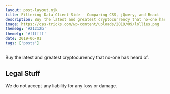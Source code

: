 ```yaml
---
layout: post-layout.njk
title: Filtering Data Client-Side - Comparing CSS, jQuery, and React
description: Buy the latest and greatest cryptocurrency that no-one has heard of.
image: https://css-tricks.com/wp-content/uploads/2019/09/lollies.png
themebg: '#21212b'
themefg: '#ffffff'
date: 2019-06-01
tags: ['posts']
---
```

<!-- Excerpt Start -->
Buy the latest and greatest cryptocurrency that no-one has heard of.
<!-- Excerpt End -->
 
## Legal Stuff
We do not accept any liability for any loss or damage.
